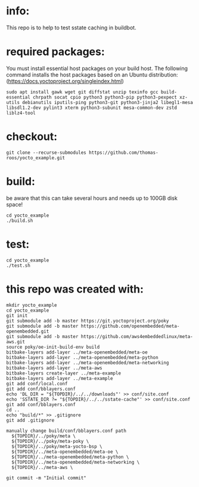 # info:
This repo is to help to test sstate caching in buildbot.


# required packages:
You must install essential host packages on your build host. The following command installs the host packages based on an Ubuntu distribution: (https://docs.yoctoproject.org/singleindex.html)
```
sudo apt install gawk wget git diffstat unzip texinfo gcc build-essential chrpath socat cpio python3 python3-pip python3-pexpect xz-utils debianutils iputils-ping python3-git python3-jinja2 libegl1-mesa libsdl1.2-dev pylint3 xterm python3-subunit mesa-common-dev zstd liblz4-tool
```
# checkout:
```
git clone --recurse-submodules https://github.com/thomas-roos/yocto_example.git
```
# build:
be aware that this can take several hours and needs up to 100GB disk space!
```
cd yocto_example
./build.sh
```
# test:
```
cd yocto_example
./test.sh
```
# this repo was created with:
```
mkdir yocto_example
cd yocto_example
git init
git submodule add -b master https://git.yoctoproject.org/poky
git submodule add -b master https://github.com/openembedded/meta-openembedded.git 
git submodule add -b master https://github.com/aws4embeddedlinux/meta-aws.git 
source poky/oe-init-build-env build
bitbake-layers add-layer ../meta-openembedded/meta-oe
bitbake-layers add-layer ../meta-openembedded/meta-python
bitbake-layers add-layer ../meta-openembedded/meta-networking
bitbake-layers add-layer ../meta-aws
bitbake-layers create-layer ../meta-example
bitbake-layers add-layer ../meta-example
git add conf/local.conf
git add conf/bblayers.conf
echo 'DL_DIR = "${TOPDIR}/../../downloads"' >> conf/site.conf 
echo 'SSTATE_DIR ?= "${TOPDIR}/../../sstate-cache"' >> conf/site.conf 
git add conf/bblayers.conf
cd ..
echo "build/*" >> .gitignore
git add .gitignore

manually change build/conf/bblayers.conf path
  ${TOPDIR}/../poky/meta \
  ${TOPDIR}/../poky/meta-poky \
  ${TOPDIR}/../poky/meta-yocto-bsp \
  ${TOPDIR}/../meta-openembedded/meta-oe \
  ${TOPDIR}/../meta-openembedded/meta-python \
  ${TOPDIR}/../meta-openembedded/meta-networking \
  ${TOPDIR}/../meta-aws \

git commit -m "Initial commit"
```
